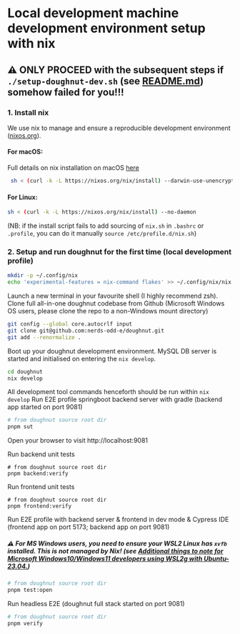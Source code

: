 # Local development machine development environment setup with nix

## :warning: ONLY PROCEED  with the subsequent steps if `./setup-doughnut-dev.sh` (see [README.md](../README.md)) somehow failed for you!!!

### 1. Install nix

We use nix to manage and ensure a reproducible development environment ([nixos.org](https://nixos.org)).

#### For macOS:

Full details on nix installation on macOS [here](https://nixos.org/manual/nix/stable/#sect-macos-installation)

```bash
 sh < (curl -k -L https://nixos.org/nix/install) --darwin-use-unencrypted-nix-store-volume
```

#### For Linux:

```bash
sh < (curl -k -L https://nixos.org/nix/install) --no-daemon
```

(NB: if the install script fails to add sourcing of `nix.sh` in `.bashrc` or `.profile`, you can do it manually `source /etc/profile.d/nix.sh`)

### 2. Setup and run doughnut for the first time (local development profile)

```bash
mkdir -p ~/.config/nix
echo 'experimental-features = nix-command flakes' >> ~/.config/nix/nix.conf
```

Launch a new terminal in your favourite shell (I highly recommend zsh).
Clone full all-in-one doughnut codebase from Github (Microsoft Windows OS users, please clone the repo to a non-Windows mount directory)

```bash
git config --global core.autocrlf input
git clone git@github.com:nerds-odd-e/doughnut.git
git add --renormalize .
```

Boot up your doughnut development environment.
MySQL DB server is started and initialised on entering the `nix develop`.

```bash
cd doughnut
nix develop
```

All development tool commands henceforth should be run within `nix develop`
Run E2E profile springboot backend server with gradle (backend app started on port 9081)

```bash
# from doughnut source root dir
pnpm sut
```

Open your browser to visit http://localhost:9081

Run backend unit tests

```
# from doughnut source root dir
pnpm backend:verify
```

Run frontend unit tests

```
# from doughnut source root dir
pnpm frontend:verify
```

Run E2E profile with backend server & frontend in dev mode & Cypress IDE (frontend app on port 5173; backend app on port 9081)
##### :warning: For MS Windows users, you need to ensure your WSL2 Linux has `xvfb` installed. This is not managed by Nix! (see [Additional things to note for Microsoft Windows10/Windows11 developers using WSL2g with Ubuntu-23.04.](./wsl2.md))

```bash
# from doughnut source root dir
pnpm test:open
```

Run headless E2E (doughnut full stack started on port 9081)

```bash
# from doughnut source root dir
pnpm verify
```
